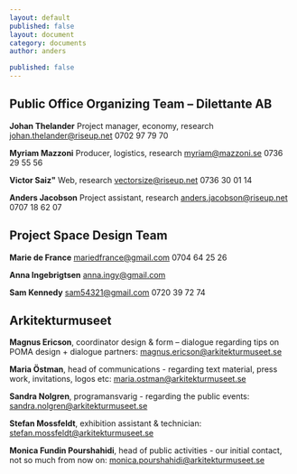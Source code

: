 ```yaml
---
layout: default
published: false
layout: document  
category: documents   
author: anders

published: false
---
```


## Public Office Organizing Team – Dilettante AB

**Johan Thelander**
Project manager, economy, research
johan.thelander@riseup.net
0702 97 79 70

**Myriam Mazzoni**
Producer, logistics, research
myriam@mazzoni.se
0736 29 55 56

**Victor Saiz"**
Web, research
vectorsize@riseup.net
0736 30 01 14

**Anders Jacobson**
Project assistant, research
anders.jacobson@riseup.net
0707 18 62 07


## Project Space Design Team

**Marie de France**
mariedfrance@gmail.com
0704 64 25 26

**Anna Ingebrigtsen**
anna.ingy@gmail.com

**Sam Kennedy**
sam54321@gmail.com
0720 39 72 74

## Arkitekturmuseet
**Magnus Ericson**, coordinator design & form – dialogue regarding tips on POMA design + dialogue partners: magnus.ericson@arkitekturmuseet.se

**Maria Östman**, head of communications - regarding text material, press work, invitations, logos etc: maria.ostman@arkitekturmuseet.se

**Sandra Nolgren**, programansvarig - regarding the public events: sandra.nolgren@arkitekturmuseet.se 

**Stefan Mossfeldt**, exhibition assistant & technician: stefan.mossfeldt@arkitekturmuseet.se 

**Monica Fundin Pourshahidi**, head of public activities - our initial contact, not so much from now on: monica.pourshahidi@arkitekturmuseet.se
